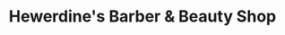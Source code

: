 ---
title: "Hewerdine's Barber & Beauty Shop"
url: /rantoul/hewerdines-barber-und-beauty-shop/
shop: Friseur
---